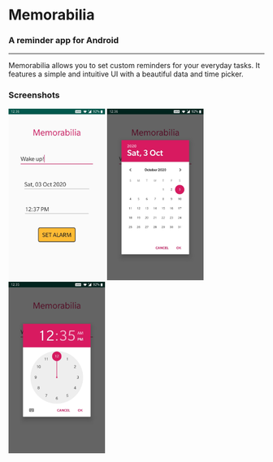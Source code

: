 # Memorabilia

### A reminder app for Android

------

Memorabilia allows you to set custom reminders for your everyday tasks. It features a simple and intuitive UI with a beautiful data and time picker.

### Screenshots

<img src=".\screenshots\main.jpg" alt="Main" style="zoom:33%;" />

<img src=".\screenshots\date.jpg" alt="Date picker" style="zoom:33%;" />



<img src=".\screenshots\time.jpg" alt="Time picker" style="zoom:33%;" />